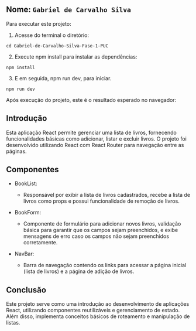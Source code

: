 ## Nome: `Gabriel de Carvalho Silva`

Para executar este projeto:

1. Acesse do terminal o diretório:
```
cd Gabriel-de-Carvalho-Silva-Fase-1-PUC
```

2. Execute npm install para instalar as dependências:


```
npm install
```

3. E em seguida, npm run dev, para iniciar.

```
npm run dev
```

Após execução do projeto, este é o resultado esperado no navegador:


## Introdução

Esta aplicação React permite gerenciar uma lista de livros, fornecendo funcionalidades básicas como adicionar, listar e excluir livros. O projeto foi desenvolvido utilizando React com React Router para navegação entre as páginas.

## Componentes

- BookList:

  - Responsável por exibir a lista de livros cadastrados, recebe a lista de livros como props e possui funcionalidade de remoção de livros.

- BookForm:

  - Componente de formulário para adicionar novos livros, validação básica para garantir que os campos sejam preenchidos, e exibe mensagens de erro caso os campos não sejam preenchidos corretamente.

- NavBar:

  - Barra de navegação contendo os links para acessar a página inicial (lista de livros) e a página de adição de livros.

## Conclusão

Este projeto serve como uma introdução ao desenvolvimento de aplicações React, utilizando componentes reutilizáveis e gerenciamento de estado. Além disso, implementa conceitos básicos de roteamento e manipulação de listas.
